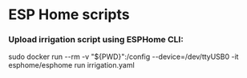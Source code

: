 # ESP Home scripts

### Upload irrigation script using ESPHome CLI:
sudo docker run --rm -v "${PWD}":/config --device=/dev/ttyUSB0 -it esphome/esphome run irrigation.yaml
